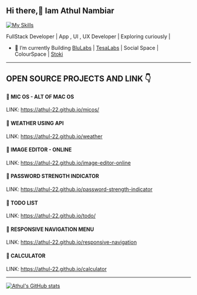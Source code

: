 ## Hi there,👋 Iam Athul Nambiar
[![My Skills](https://skillicons.dev/icons?i=html,css,js,jquery,bootstrap,androidstudio,c,cpp,php,nodejs,flutter,androidstudio,codepen,dart,firebase)](https://skillicons.dev)

FullStack Developer | App , UI , UX Developer |  Exploring curiously | 

- 🔭 I’m currently Building [BluLabs](https://play.google.com/store/apps/dev?id=7183312321357597419) | [TesaLabs](https://play.google.com/store/apps/dev?id=8316335420629473234) | Social Space | ColourSpace | [Stoki](https://www.stoki.shop/)

<!--- 🌱 I’m currently learning  Flutter , DSA 
- ❤️ JavaScript, Bootstarp , C, C++ , JQuery , CSS3 , HTML5
- 🧪 INTERMEDIATE - PHP , SQL , Flutter -->
---
## OPEN SOURCE PROJECTS AND LINK 👇

#### 🌈 MIC OS - ALT OF MAC OS 
LINK: https://athul-22.github.io/micos/

#### 🌈 WEATHER USING API
LINK: https://athul-22.github.io/weather

#### 🌈 IMAGE EDITOR - ONLINE 
LINK: https://athul-22.github.io/image-editor-online

#### 🌈 PASSWORD STRENGTH INDICATOR
LINK: https://athul-22.github.io/password-strength-indicator

#### 🌈 TODO LIST
LINK: https://athul-22.github.io/todo/

#### 🌈 RESPONSIVE NAVIGATION MENU
LINK: https://athul-22.github.io/responsive-navigation

#### 🌈 CALCULATOR
LINK: https://athul-22.github.io/calculator

---
[![Athul's GitHub stats](https://github-readme-stats.vercel.app/api?username=athul-22)](https://github.com/anuraghazra/github-readme-stats)



